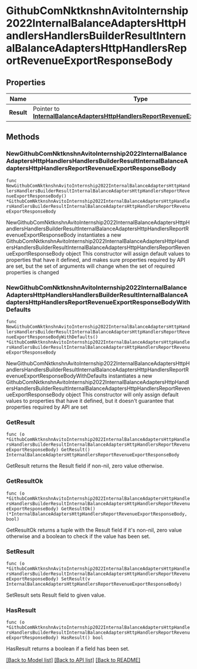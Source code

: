 # GithubComNktknshnAvitoInternship2022InternalBalanceAdaptersHttpHandlersHandlersBuilderResultInternalBalanceAdaptersHttpHandlersReportRevenueExportResponseBody

## Properties

Name | Type | Description | Notes
------------ | ------------- | ------------- | -------------
**Result** | Pointer to [**InternalBalanceAdaptersHttpHandlersReportRevenueExportResponseBody**](InternalBalanceAdaptersHttpHandlersReportRevenueExportResponseBody.md) |  | [optional] 

## Methods

### NewGithubComNktknshnAvitoInternship2022InternalBalanceAdaptersHttpHandlersHandlersBuilderResultInternalBalanceAdaptersHttpHandlersReportRevenueExportResponseBody

`func NewGithubComNktknshnAvitoInternship2022InternalBalanceAdaptersHttpHandlersHandlersBuilderResultInternalBalanceAdaptersHttpHandlersReportRevenueExportResponseBody() *GithubComNktknshnAvitoInternship2022InternalBalanceAdaptersHttpHandlersHandlersBuilderResultInternalBalanceAdaptersHttpHandlersReportRevenueExportResponseBody`

NewGithubComNktknshnAvitoInternship2022InternalBalanceAdaptersHttpHandlersHandlersBuilderResultInternalBalanceAdaptersHttpHandlersReportRevenueExportResponseBody instantiates a new GithubComNktknshnAvitoInternship2022InternalBalanceAdaptersHttpHandlersHandlersBuilderResultInternalBalanceAdaptersHttpHandlersReportRevenueExportResponseBody object
This constructor will assign default values to properties that have it defined,
and makes sure properties required by API are set, but the set of arguments
will change when the set of required properties is changed

### NewGithubComNktknshnAvitoInternship2022InternalBalanceAdaptersHttpHandlersHandlersBuilderResultInternalBalanceAdaptersHttpHandlersReportRevenueExportResponseBodyWithDefaults

`func NewGithubComNktknshnAvitoInternship2022InternalBalanceAdaptersHttpHandlersHandlersBuilderResultInternalBalanceAdaptersHttpHandlersReportRevenueExportResponseBodyWithDefaults() *GithubComNktknshnAvitoInternship2022InternalBalanceAdaptersHttpHandlersHandlersBuilderResultInternalBalanceAdaptersHttpHandlersReportRevenueExportResponseBody`

NewGithubComNktknshnAvitoInternship2022InternalBalanceAdaptersHttpHandlersHandlersBuilderResultInternalBalanceAdaptersHttpHandlersReportRevenueExportResponseBodyWithDefaults instantiates a new GithubComNktknshnAvitoInternship2022InternalBalanceAdaptersHttpHandlersHandlersBuilderResultInternalBalanceAdaptersHttpHandlersReportRevenueExportResponseBody object
This constructor will only assign default values to properties that have it defined,
but it doesn't guarantee that properties required by API are set

### GetResult

`func (o *GithubComNktknshnAvitoInternship2022InternalBalanceAdaptersHttpHandlersHandlersBuilderResultInternalBalanceAdaptersHttpHandlersReportRevenueExportResponseBody) GetResult() InternalBalanceAdaptersHttpHandlersReportRevenueExportResponseBody`

GetResult returns the Result field if non-nil, zero value otherwise.

### GetResultOk

`func (o *GithubComNktknshnAvitoInternship2022InternalBalanceAdaptersHttpHandlersHandlersBuilderResultInternalBalanceAdaptersHttpHandlersReportRevenueExportResponseBody) GetResultOk() (*InternalBalanceAdaptersHttpHandlersReportRevenueExportResponseBody, bool)`

GetResultOk returns a tuple with the Result field if it's non-nil, zero value otherwise
and a boolean to check if the value has been set.

### SetResult

`func (o *GithubComNktknshnAvitoInternship2022InternalBalanceAdaptersHttpHandlersHandlersBuilderResultInternalBalanceAdaptersHttpHandlersReportRevenueExportResponseBody) SetResult(v InternalBalanceAdaptersHttpHandlersReportRevenueExportResponseBody)`

SetResult sets Result field to given value.

### HasResult

`func (o *GithubComNktknshnAvitoInternship2022InternalBalanceAdaptersHttpHandlersHandlersBuilderResultInternalBalanceAdaptersHttpHandlersReportRevenueExportResponseBody) HasResult() bool`

HasResult returns a boolean if a field has been set.


[[Back to Model list]](../README.md#documentation-for-models) [[Back to API list]](../README.md#documentation-for-api-endpoints) [[Back to README]](../README.md)



